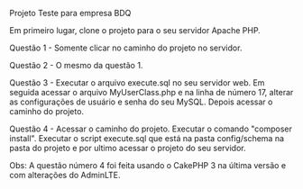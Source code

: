 Projeto Teste para empresa BDQ


Em primeiro lugar, clone o projeto para o seu servidor Apache PHP.

Questão 1 - Somente clicar no caminho do projeto no servidor.

Questão 2 - O mesmo da questão 1.

Questão 3 - Executar o arquivo execute.sql no seu servidor web. Em seguida acessar o arquivo MyUserClass.php e na linha de número 17, alterar as configurações de usuário e senha do seu MySQL. Depois acessar o caminho do projeto.

Questão 4 - Acessar o caminho do projeto. Executar o comando "composer install". Executar o script execute.sql que está na pasta config/schema na pasta do projeto e por ultimo acessar o projeto do seu servidor.

Obs: A questão número 4 foi feita usando o CakePHP 3 na última versão e com alterações do AdminLTE. 